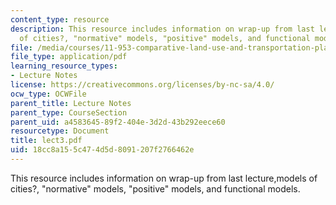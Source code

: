 ```yaml
---
content_type: resource
description: This resource includes information on wrap-up from last lecture,models
  of cities?, "normative" models, "positive" models, and functional models.
file: /media/courses/11-953-comparative-land-use-and-transportation-planning-spring-2006/18cc8a155c474d5d8091207f2766462e_lect3.pdf
file_type: application/pdf
learning_resource_types:
- Lecture Notes
license: https://creativecommons.org/licenses/by-nc-sa/4.0/
ocw_type: OCWFile
parent_title: Lecture Notes
parent_type: CourseSection
parent_uid: a4583645-89f2-404e-3d2d-43b292eece60
resourcetype: Document
title: lect3.pdf
uid: 18cc8a15-5c47-4d5d-8091-207f2766462e
---
```

This resource includes information on wrap-up from last lecture,models of cities?, "normative" models, "positive" models, and functional models.